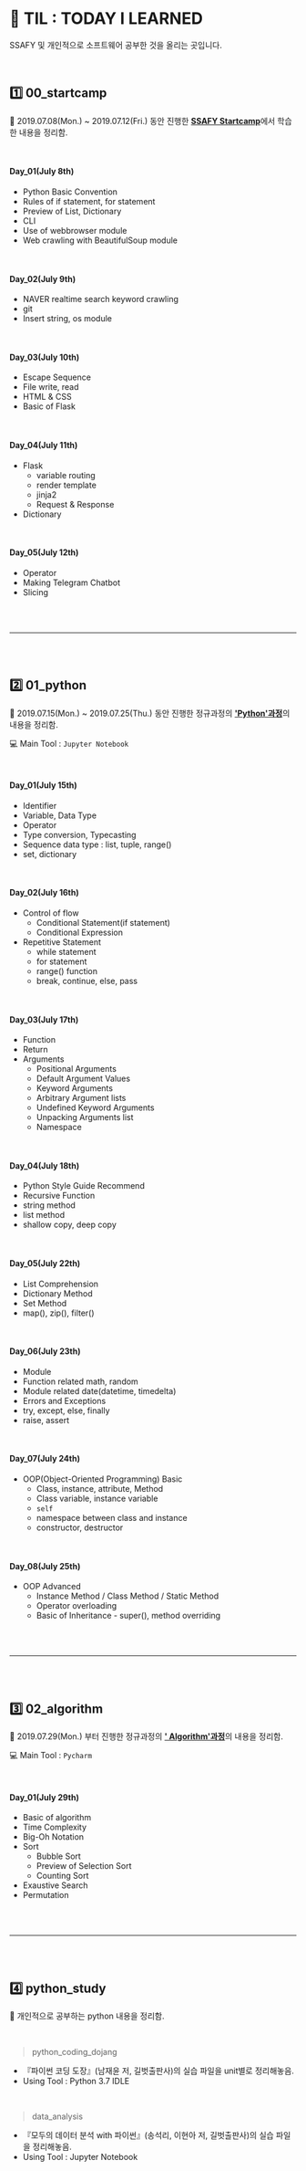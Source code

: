 # :pencil: TIL : TODAY I LEARNED

SSAFY 및 개인적으로 소프트웨어 공부한 것을 올리는 곳입니다.

<br>

## :one: 00_startcamp

:round_pushpin: 2019.07.08(Mon.) ~ 2019.07.12(Fri.) 동안 진행한 <u>**SSAFY Startcamp**</u>에서 학습한 내용을 정리함.

<br>

#### Day_01(July 8th)

- Python Basic Convention
- Rules of if statement, for statement
- Preview of List, Dictionary
- CLI
- Use of webbrowser module
- Web crawling with BeautifulSoup module

<br>

#### Day_02(July 9th)

- NAVER realtime search keyword crawling
- git
- Insert string, os module

<br>

#### Day_03(July 10th)

- Escape Sequence
- File write, read
- HTML & CSS
- Basic of Flask

<br>

#### Day_04(July 11th)

- Flask
  - variable routing
  - render template
  - jinja2
  - Request & Response
- Dictionary

<br>

#### Day_05(July 12th)

- Operator
- Making Telegram Chatbot
- Slicing

<br>

<br>

----

<br>

<br>

## :two: 01_python

:round_pushpin: 2019.07.15(Mon.) ~ 2019.07.25(Thu.) 동안 진행한 정규과정의 <u>**'Python'과정**</u>의 내용을 정리함.

:computer: Main Tool : `Jupyter Notebook`

<br>

#### Day_01(July 15th)

- Identifier
- Variable, Data Type
- Operator
- Type conversion, Typecasting
- Sequence data type : list, tuple, range()
- set, dictionary

<br>

#### Day_02(July 16th)

- Control of flow
  - Conditional Statement(if statement)
  - Conditional Expression
- Repetitive Statement
  - while statement
  - for statement
  - range() function
  - break, continue, else, pass

<br>

#### Day_03(July 17th)

- Function
- Return
- Arguments
  - Positional Arguments
  - Default Argument Values
  - Keyword Arguments
  - Arbitrary Argument lists
  - Undefined Keyword Arguments
  - Unpacking Arguments list
  - Namespace

<br>

#### Day_04(July 18th)

- Python Style Guide Recommend
- Recursive Function
- string method
- list method
- shallow copy, deep copy

<br>

#### Day_05(July 22th)

- List Comprehension
- Dictionary Method
- Set Method
- map(), zip(), filter()

<br>

#### Day_06(July 23th)

- Module
- Function related math, random
- Module related date(datetime, timedelta)
- Errors and Exceptions
- try, except, else, finally
- raise, assert

<br>

#### Day_07(July 24th)

- OOP(Object-Oriented Programming) Basic
  - Class, instance, attribute, Method
  - Class variable, instance variable
  - `self`
  - namespace between class and instance
  - constructor, destructor

<br>

#### Day_08(July 25th)

- OOP Advanced
  - Instance Method / Class Method / Static Method
  - Operator overloading
  - Basic of Inheritance - super(), method overriding

<br><br>

----

<br>

<br>

## :three: 02_algorithm

:round_pushpin: 2019.07.29(Mon.) 부터 진행한 정규과정의 <u>**' Algorithm'과정**</u>의 내용을 정리함.

:computer: Main Tool : `Pycharm`

<br>

#### Day_01(July 29th)

- Basic of algorithm
- Time Complexity
- Big-Oh Notation
- Sort
  - Bubble Sort
  - Preview of Selection Sort
  - Counting Sort
- Exaustive Search
- Permutation

<br>

<br>

---

<br>

<br>

## :four: python_study

:round_pushpin: 개인적으로 공부하는 python 내용을 정리함.

<br>

> python_coding_dojang

- 『파이썬 코딩 도장』(남재윤 저, 길벗출판사)의 실습 파일을 unit별로 정리해놓음.
- Using Tool : Python 3.7 IDLE

<br>

> data_analysis

- 『모두의 데이터 분석 with 파이썬』(송석리, 이현아 저, 길벗출판사)의 실습 파일을 정리해놓음.
- Using Tool : Jupyter Notebook